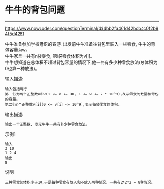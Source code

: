 # 牛牛的背包问题

---

https://www.nowcoder.com/questionTerminal/d94bb2fa461d42bcb4c0f2b94f5d4281

牛牛准备参加学校组织的春游, 出发前牛牛准备往背包里装入一些零食, 牛牛的背包容量为w。  
牛牛家里一共有n袋零食, 第i袋零食体积为v[i]。  
牛牛想知道在总体积不超过背包容量的情况下,他一共有多少种零食放法(总体积为0也算一种放法)。  

输入描述:  
```text
输入包括两行  
第一行为两个正整数n和w(1 <= n <= 30, 1 <= w <= 2 * 10^9),表示零食的数量和背包的容量。  
第二行n个正整数v[i](0 <= v[i] <= 10^9),表示每袋零食的体积。  
```

输出描述: 
```text
输出一个正整数, 表示牛牛一共有多少种零食放法。
```
示例1

```text
输入
3 10
1 2 4
输出
8
```

说明
```text
三种零食总体积小于10,于是每种零食有放入和不放入两种情况，一共有2*2*2 = 8种情况。
```